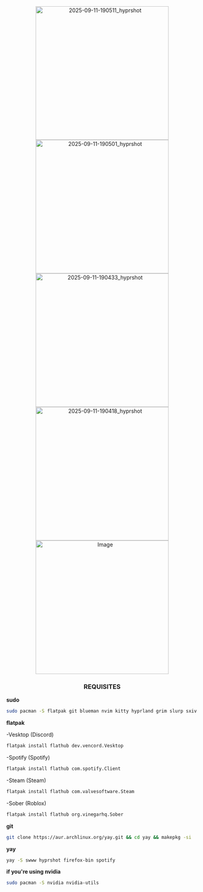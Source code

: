 


<div align="center">
  <img width="350" alt="2025-09-11-190511_hyprshot" src="https://github.com/user-attachments/assets/0b9dc3db-a930-4808-b763-ee4b312fd79a" />
  <img width="350" alt="2025-09-11-190501_hyprshot" src="https://github.com/user-attachments/assets/28f2f473-29f6-47c5-a23c-19a070e7f0e0" />
  <img width="350" alt="2025-09-11-190433_hyprshot" src="https://github.com/user-attachments/assets/e9f4569b-08c5-4537-9fe9-2bf1fbc3dc03" />
  <img width="350" alt="2025-09-11-190418_hyprshot" src="https://github.com/user-attachments/assets/40391451-c30a-4edf-b440-265743cfc1fc" />
  <img width="350" alt="Image" src="https://github.com/user-attachments/assets/8379e0e8-8a7b-495c-8ec2-b086da6c2b64" />
</div>

<div align="center">
  
###    REQUISITES    ###
</div>



**sudo**

```bash
sudo pacman -S flatpak git blueman nvim kitty hyprland grim slurp sxiv mesa-utils vdpauinfo libva-utils xdg-desktop-portal xdg-desktop-portal-hyprland p7zip unrar unzip htop hyprlock starship obsidian dunst
```


**flatpak**

-Vesktop (Discord)
```bash
flatpak install flathub dev.vencord.Vesktop
```

-Spotify (Spotify)
```bash
flatpak install flathub com.spotify.Client
````

-Steam (Steam)
```bash
flatpak install flathub com.valvesoftware.Steam
```

-Sober (Roblox)
```bash
flatpak install flathub org.vinegarhq.Sober
```


**git**

```bash
git clone https://aur.archlinux.org/yay.git && cd yay && makepkg -si
```

**yay**

```bash
yay -S swww hyprshot firefox-bin spotify
```



  
**if you're using nvidia**

```bash
sudo pacman -S nvidia nvidia-utils
```
